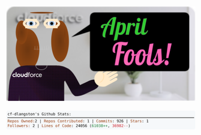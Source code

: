 <!-- 
Version 3.0.221
Built Tue Apr 01 2025 05:23:12 GMT+0000 (Coordinated Universal Time)
-->

<h1 align="center">
  <a href="https://github.com/dylanlangston/dylanlangston/tree/master/src" title="Click to View Source">
    <picture width="100%" alt="Dylan">
      <source media="(prefers-color-scheme: dark)" srcset="dylan-dark.svg?version=3.0.221">
      <img src="dylan-light.svg?version=3.0.221" alt="Dylan">
    </picture>
  </a>
</h1>

<div align="center">
  <picture width="100%" alt="Profile Info and Stats">
    <source media="(prefers-color-scheme: dark)" srcset="stats-dark.svg?version=3.0.221">
    <img src="stats-light.svg?version=3.0.221" alt="Profile Info and Stats">
  </picture>
</div>
